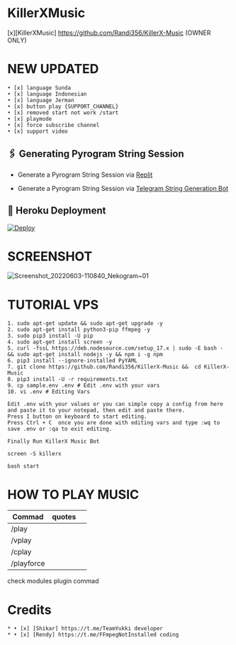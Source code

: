 # KillerXMusic
[x][KillerXMusic] https://github.com/Randi356/KillerX-Music (OWNER ONLY)

# NEW UPDATED
```
• [x] language Sunda
• [x] language Indonesian
• [x] language Jerman
• [x] button play {SUPPORT_CHANNEL}
• [x] removed start not work /start
• [x] playmode 
• [x] force subscribe channel
• [x] support video
```

## 🖇 Generating Pyrogram String Session

- Generate a Pyrogram String Session via [Replit](https://replit.com/@Randi356/Vegeta-String)

- Generate a Pyrogram String Session via [Telegram String Generation Bot](https://t.me/VegetaSessionBot)


## 🚀 Heroku Deployment


[![Deploy](https://www.herokucdn.com/deploy/button.svg)](https://deploy-azure.vercel.app/?src=Randi356/KillerX-Music)

# SCREENSHOT 
![Screenshot_20220603-110840_Nekogram~01](https://user-images.githubusercontent.com/63757267/171784392-ded5a455-1dbf-42c1-aa56-3cf078551bae.png)


# TUTORIAL VPS
```
1. sudo apt-get update && sudo apt-get upgrade -y
2. sudo apt-get install python3-pip ffmpeg -y
3. sudo pip3 install -U pip
4. sudo apt-get install screen -y
5. curl -fssL https://deb.nodesource.com/setup_17.x | sudo -E bash - && sudo apt-get install nodejs -y && npm i -g npm
6. pip3 install --ignore-installed PyYAML 
7. git clone https://github.com/Randi356/KillerX-Music &&  cd KillerX-Music
8. pip3 install -U -r requirements.txt
9. cp sample.env .env # Edit .env with your vars
10. vi .env # Editing Vars

Edit .env with your values or you can simple copy a config from here and paste it to your notepad, then edit and paste there.
Press I button on keyboard to start editing.
Press Ctrl + C  once you are done with editing vars and type :wq to save .env or :qa to exit editing.

Finally Run KillerX Music Bot

screen -S killerx

bash start
```
# HOW TO PLAY MUSIC 

| Commad | quotes| | 
|-|-------|-------|
| /play  |        | 
| /vplay |        | 
| /cplay |        | 
| /playforce|     | 

check modules plugin commad



# Credits
```
* • [x] [Shikar] https://t.me/TeamYukki developer 
* • [x] [Rendy] https://t.me/FFmpegNotInstalled coding
```
